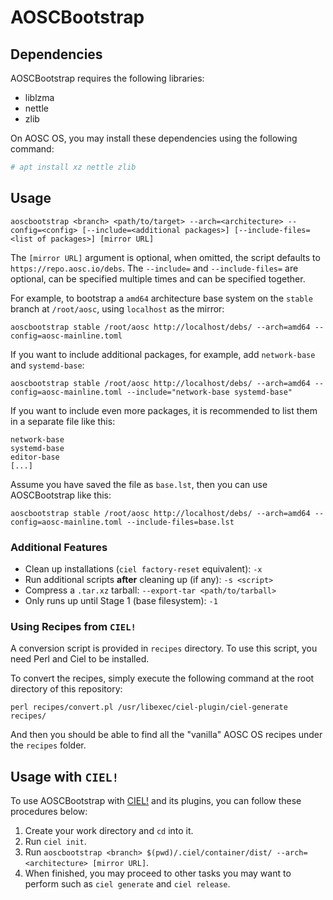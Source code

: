 # AOSCBootstrap

## Dependencies

AOSCBootstrap requires the following libraries:

- liblzma
- nettle
- zlib

On AOSC OS, you may install these dependencies using the following command:

```bash
# apt install xz nettle zlib
```

## Usage

```
aoscbootstrap <branch> <path/to/target> --arch=<architecture> --config=<config> [--include=<additional packages>] [--include-files=<list of packages>] [mirror URL]
```

The `[mirror URL]` argument is optional, when omitted, the script defaults to `https://repo.aosc.io/debs`.
The `--include=` and `--include-files=` are optional, can be specified multiple times and can be specified together.

For example, to bootstrap a `amd64` architecture base system on the `stable` branch at `/root/aosc`, using `localhost` as the mirror:

```
aoscbootstrap stable /root/aosc http://localhost/debs/ --arch=amd64 --config=aosc-mainline.toml
```

If you want to include additional packages, for example, add `network-base` and `systemd-base`:

```
aoscbootstrap stable /root/aosc http://localhost/debs/ --arch=amd64 --config=aosc-mainline.toml --include="network-base systemd-base"
```

If you want to include even more packages, it is recommended to list them in a separate file like this:

```
network-base
systemd-base
editor-base
[...]
```

Assume you have saved the file as `base.lst`, then you can use AOSCBootstrap like this:

```
aoscbootstrap stable /root/aosc http://localhost/debs/ --arch=amd64 --config=aosc-mainline.toml --include-files=base.lst
```

### Additional Features

- Clean up installations (`ciel factory-reset` equivalent): `-x`
- Run additional scripts **after** cleaning up (if any): `-s <script>`
- Compress a `.tar.xz` tarball: `--export-tar <path/to/tarball>`
- Only runs up until Stage 1 (base filesystem): `-1`

### Using Recipes from `CIEL!`

A conversion script is provided in `recipes` directory. To use this script, you need Perl and Ciel to be installed.

To convert the recipes, simply execute the following command at the root directory of this repository:

```
perl recipes/convert.pl /usr/libexec/ciel-plugin/ciel-generate recipes/
```

And then you should be able to find all the "vanilla" AOSC OS recipes under the `recipes` folder.

## Usage with `CIEL!`

To use AOSCBootstrap with [CIEL!](https://github.com/AOSC-Dev/ciel-rs) and its plugins, you can follow these procedures below:

1. Create your work directory and `cd` into it.
1. Run `ciel init`.
1. Run `aoscbootstrap <branch> $(pwd)/.ciel/container/dist/ --arch=<architecture> [mirror URL]`.
1. When finished, you may proceed to other tasks you may want to perform such as `ciel generate` and `ciel release`.

